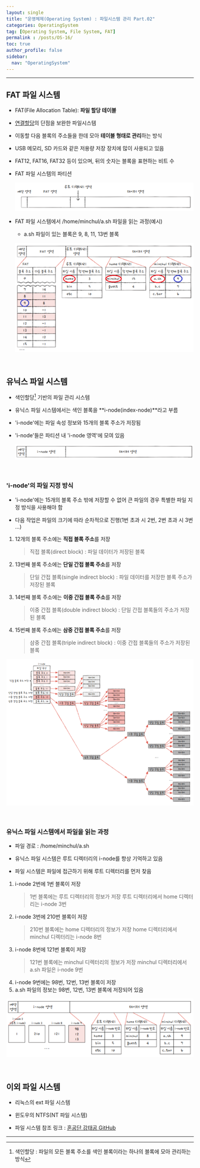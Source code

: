 ```yaml
---
layout: single
title: "운영체제(Operating System) : 파일시스템 관리 Part.02"
categories: OperatingSystem
tag: [Operating System, File System, FAT]
permalink : /posts/OS-16/
toc: true
author_profile: false
sidebar:
  nav: "OperatingSystem"
---
```


<hr>

## FAT 파일 시스템  

* FAT(File Allocation Table): **파일 할당 테이블**  

* [연결할당]의 단점을 보완한 파일시스템  

* 이동할 다음 블록의 주소들을 한데 모아 **테이블 형태로 관리**하는 방식  

* USB 메모리, SD 카드와 같은 저용량 저장 장치에 많이 사용되고 있음  

* FAT12, FAT16, FAT32 등이 있으며, 뒤의 숫자는 블록을 표현하는 비트 수

* FAT 파일 시스템의 파티션

  ![image](../../assets/images/OperatingSystem/FileSystem02-1.PNG)

* FAT 파일 시스템에서 /home/minchul/a.sh 파일을 읽는 과정(예시)

  * a.sh 파일이 있는 블록은 9, 8, 11, 13번 블록

  ![image](../../assets/images/OperatingSystem/FileSystem02-2.PNG)

[연결할당]: ../OS-15/

<br>

## 유닉스 파일 시스템

* 색인할당[^1] 기반의 파일 관리 시스템 

* 유닉스 파일 시스템에서는 색인 블록을 **i-node(index-node)**라고 부름

* 'i-node'에는 파일 속성 정보와 15개의 블록 주소가 저장됨

* 'i-node'들은 파티션 내 'i-node 영역'에 모여 있음

  ![image](../../assets/images/OperatingSystem/FileSystem02-3.PNG)

<br>

### 'i-node'의 파일 지정 방식

* 'i-node'에는 15개의 블록 주소 밖에 저장할 수 없어 큰 파일의 경우 특별한 파일 지정 방식을 사용해야 함

* 다음 작업은 파일의 크기에 따라 순차적으로 진행(1번 초과 시 2번, 2번 초과 시 3번 \.\.\.)

1. 12개의 블록 주소에는 **직접 블록 주소**를 저장
    > 직접 블록(direct block) : 파일 데이터가 저장된 블록

2. 13번째 블록 주소에는 **단일 간접 블록 주소**를 저장 
    > 단일 간접 블록(single indirect block) : 파일 데이터를 저장한 블록 주소가 저장된 블록

3. 14번째 블록 주소에는 **이중 간접 블록 주소**를 저장
    > 이중 간접 블록(double indirect block) : 단일 간접 블록들의 주소가 저장된 블록

4. 15번째 블록 주소에는 **삼중 간접 블록 주소**를 저장
    > 삼중 간접 블록(triple indirect block) : 이중 간접 블록들의 주소가 저장된 블록 

  ![image](../../assets/images/OperatingSystem/FileSystem02-4.PNG)

<br>

### 유닉스 파일 시스템에서 파일을 읽는 과정

* 파일 경로 : /home/minchul/a.sh  

* 유닉스 파일 시스템은 루트 디렉터리의 i-node를 항상 기억하고 있음  

* 파일 시스템은 파일에 접근하기 위해 루트 디렉터리를 먼저 찾음  

1. i-node 2번에 1번 블록이 저장    
    > 1번 블록에는 루트 디렉터리의 정보가 저장
    > 루트 디렉터리에서 home 디렉터리는 i-node 3번
2. i-node 3번에 210번 블록이 저장  
    > 210번 블록에는 home 디렉터리의 정보가 저장
    > home 디렉터리에서 minchul 디렉터리는 i-node 8번
3. i-node 8번에 121번 블록이 저장  
    > 121번 블록에는 minchul 디렉터리의 정보가 저장
    > minchul 디렉터리에서 a.sh 파일은 i-node 9번
4. i-node 9번에는 98번, 12번, 13번 블록이 저장  
5. a.sh 파일의 정보는 98번, 12번, 13번 블록에 저장되어 있음

  ![image](../../assets/images/OperatingSystem/FileSystem02-5.PNG)

<br>

## 이외 파일 시스템

* 리눅스의 ext 파일 시스템  

* 윈도우의 NTFS(NT 파일 시스템)  

* 파일 시스템 참조 링크 : [혼공단 강태공 GitHub](https://github.com/kangtegong/self-learning-cs/blob/main/file_system/file_system.md)  

<hr>

[^1]: 색인할당 : 파일의 모든 블록 주소를 색인 블록이라는 하나의 블록에 모아 관리하는 방식
